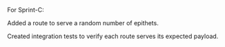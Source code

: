 For Sprint-C:

Added a route to serve a random number of epithets.

Created integration tests to verify each route serves its expected payload.

